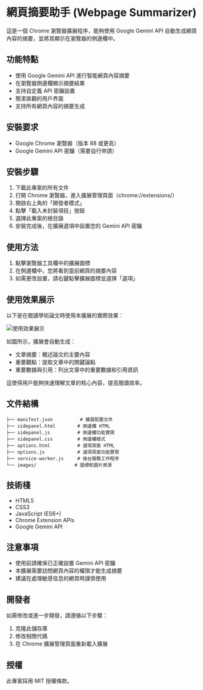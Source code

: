 # 網頁摘要助手 (Webpage Summarizer)

這是一個 Chrome 瀏覽器擴展程序，能夠使用 Google Gemini API 自動生成網頁內容的摘要，並將其顯示在瀏覽器的側邊欄中。

## 功能特點

- 使用 Google Gemini API 進行智能網頁內容摘要
- 在瀏覽器側邊欄顯示摘要結果
- 支持自定義 API 密鑰設置
- 簡潔直觀的用戶界面
- 支持所有網頁內容的摘要生成

## 安裝要求

- Google Chrome 瀏覽器（版本 88 或更高）
- Google Gemini API 密鑰（需要自行申請）

## 安裝步驟

1. 下載此專案的所有文件
2. 打開 Chrome 瀏覽器，進入擴展管理頁面（chrome://extensions/）
3. 開啟右上角的「開發者模式」
4. 點擊「載入未封裝項目」按鈕
5. 選擇此專案的根目錄
6. 安裝完成後，在擴展選項中設置您的 Gemini API 密鑰

## 使用方法

1. 點擊瀏覽器工具欄中的擴展圖標
2. 在側邊欄中，您將看到當前網頁的摘要內容
3. 如需更改設置，請右鍵點擊擴展圖標並選擇「選項」

## 使用效果展示

以下是在閱讀學術論文時使用本擴展的實際效果：

![使用效果展示](webpage-summarizer-example.png)

如圖所示，擴展會自動生成：
- 文章摘要：概述論文的主要內容
- 重要觀點：提取文章中的關鍵論點
- 重要數據與引用：列出文章中的重要數據和引用資訊

這使得用戶能夠快速理解文章的核心內容，提高閱讀效率。

## 文件結構

```
├── manifest.json          # 擴展配置文件
├── sidepanel.html        # 側邊欄 HTML
├── sidepanel.js          # 側邊欄功能實現
├── sidepanel.css         # 側邊欄樣式
├── options.html          # 選項頁面 HTML
├── options.js            # 選項頁面功能實現
├── service-worker.js     # 後台服務工作程序
└── images/              # 圖標和圖片資源
```

## 技術棧

- HTML5
- CSS3
- JavaScript (ES6+)
- Chrome Extension APIs
- Google Gemini API

## 注意事項

- 使用前請確保已正確設置 Gemini API 密鑰
- 本擴展需要訪問網頁內容的權限才能生成摘要
- 建議在處理敏感信息的網頁時謹慎使用

## 開發者

如需修改或進一步開發，請遵循以下步驟：

1. 克隆此儲存庫
2. 修改相關代碼
3. 在 Chrome 擴展管理頁面重新載入擴展

## 授權

此專案採用 MIT 授權條款。 